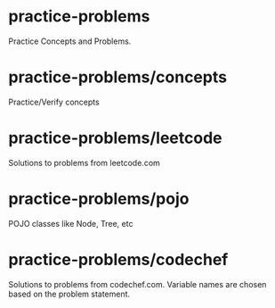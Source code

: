 # practice-problems
Practice Concepts and Problems.

# practice-problems/concepts
Practice/Verify concepts

# practice-problems/leetcode
Solutions to problems from leetcode.com

# practice-problems/pojo
POJO classes like Node, Tree, etc

# practice-problems/codechef
Solutions to problems from codechef.com. Variable names are chosen based on the problem statement.
